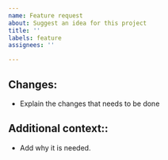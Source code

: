```yaml
---
name: Feature request
about: Suggest an idea for this project
title: ''
labels: feature
assignees: ''

---
```


## Changes:

- Explain the changes that needs to be done

## Additional context::

- Add why it is needed.
